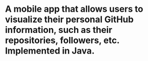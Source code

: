 # A mobile app that allows users to visualize their personal GitHub information, such as their repositories, followers, etc. Implemented in Java.

